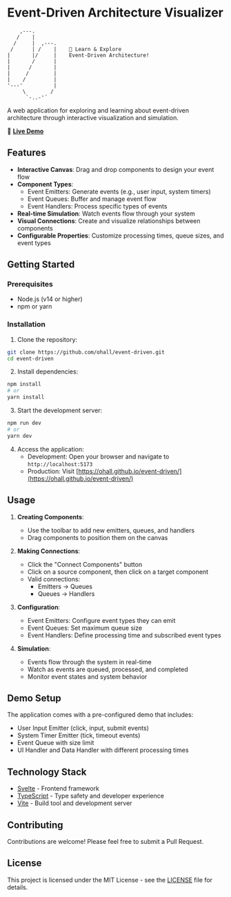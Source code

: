 # Event-Driven Architecture Visualizer

```
    ,---.
   /    |
  /     |  ,---.
 /      | /    |    🔬 Learn & Explore
|       |/     |    Event-Driven Architecture!
|       /      |
|      /       |
|     /        |
|    /         |
'---'          |
     \        /
      `-..-'´
```

A web application for exploring and learning about event-driven architecture through interactive visualization and simulation.

🚀 **[Live Demo](https://ohall.github.io/event-driven/)**

## Features

- **Interactive Canvas**: Drag and drop components to design your event flow
- **Component Types**:
  - Event Emitters: Generate events (e.g., user input, system timers)
  - Event Queues: Buffer and manage event flow
  - Event Handlers: Process specific types of events
- **Real-time Simulation**: Watch events flow through your system
- **Visual Connections**: Create and visualize relationships between components
- **Configurable Properties**: Customize processing times, queue sizes, and event types

## Getting Started

### Prerequisites

- Node.js (v14 or higher)
- npm or yarn

### Installation

1. Clone the repository:
```bash
git clone https://github.com/ohall/event-driven.git
cd event-driven
```

2. Install dependencies:
```bash
npm install
# or
yarn install
```

3. Start the development server:
```bash
npm run dev
# or
yarn dev
```

4. Access the application:
   - Development: Open your browser and navigate to `http://localhost:5173`
   - Production: Visit [https://ohall.github.io/event-driven/](https://ohall.github.io/event-driven/)

## Usage

1. **Creating Components**:
   - Use the toolbar to add new emitters, queues, and handlers
   - Drag components to position them on the canvas

2. **Making Connections**:
   - Click the "Connect Components" button
   - Click on a source component, then click on a target component
   - Valid connections:
     - Emitters → Queues
     - Queues → Handlers

3. **Configuration**:
   - Event Emitters: Configure event types they can emit
   - Event Queues: Set maximum queue size
   - Event Handlers: Define processing time and subscribed event types

4. **Simulation**:
   - Events flow through the system in real-time
   - Watch as events are queued, processed, and completed
   - Monitor event states and system behavior

## Demo Setup

The application comes with a pre-configured demo that includes:
- User Input Emitter (click, input, submit events)
- System Timer Emitter (tick, timeout events)
- Event Queue with size limit
- UI Handler and Data Handler with different processing times

## Technology Stack

- [Svelte](https://svelte.dev/) - Frontend framework
- [TypeScript](https://www.typescriptlang.org/) - Type safety and developer experience
- [Vite](https://vitejs.dev/) - Build tool and development server

## Contributing

Contributions are welcome! Please feel free to submit a Pull Request.

## License

This project is licensed under the MIT License - see the [LICENSE](LICENSE) file for details.
